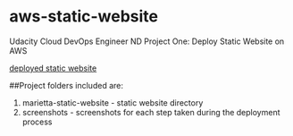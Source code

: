 # aws-static-website
Udacity Cloud DevOps Engineer ND Project One: Deploy Static Website on AWS

[deployed static website](https://d291itcm1vzofy.cloudfront.net)

##Project folders included are:

1. marietta-static-website - static website directory
2. screenshots - screenshots for each step taken during the deployment process
